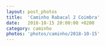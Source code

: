 ```yaml
---
layout: post_photos
title:  'Caminho Rabacal 2 Coimbra'
date:   2018-10-15 20:00:00 +0200
category: caminho
photos: 'photos/caminho/2018-10-15'
---
```


